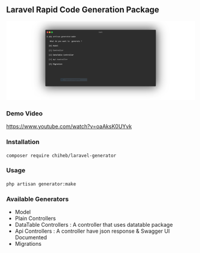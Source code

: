 ## Laravel Rapid Code Generation Package

![Generator](terminal.PNG)

### Demo Video

https://www.youtube.com/watch?v=oaAksK0UYvk

### Installation
`composer require chiheb/laravel-generator`

### Usage
`php artisan generator:make`

### Available Generators

* Model
* Plain Controllers 
* DataTable Controllers : A controller that uses datatable package  
* Api Controllers : A controller have json response & Swagger UI Documented 
* Migrations